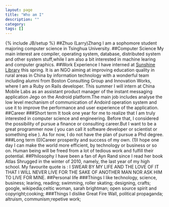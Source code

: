 ```yaml
---
layout: page
title: "Who am I"
description: ""
category: 
tags: []
---
```

{% include JB/setup %}
##Zhuo (Larry)Zhang
I am a sophomore student majoring computer science in Tsinghua University.
##Computer Science
My main interest are compiler, operating system, database, distributed system and other system stuff,while I am also a bit interested in machine learing and computer graphics.
##Work Experience
I have interned at [Sunshine Library](www.sunshine-library.org) this spring. It is an NGO aiming at improving education quality in rural areas in China by information technology with a wonderful team including alumni from Boston Consulting Group and Innovation Works, where I am a Ruby on Rails developer.
This summer I will intern at China Mobile Labs as an assistant product manager of the instant messaging application Jego on the Android platform.The main job includes analyse the low level mechanism of communication of Andoird operation system and use it to improve the performance and user experience of the application.
##Career
###Short term
It took one year for me to realize that I am truly interested in computer science and engineering. Before that, I considered the possibility of pursue a finance or consulting career.But I want to be a great programmer now ( you can call it software developer or scientist or something else ). As for now, I do not have the plan of pursue a Phd degree.
###Long term
(0)Career prosperity and success of my own.
(1)I hope one day I can make the world more efficient, by technology or business or so on. Human being will be freed from a lot of tedious work and fulfill their potential.
##Philosophy
I have been a fan of Ayn Rand since I read her book Atlas Shrugged in the winter of 2010, namely, the last year of my high school. My favourite quote is : I SWEAR BY MY LIFE AND THE LOVE OF IT THAT I WILL NEVER LIVE FOR THE SAKE OF ANOTHER MAN NOR ASK HIM TO LIVE FOR MINE.
##Personal life
###Things I like
technology, science, business; learing, reading; swimming, roller skating; designing, crafts; google, wikipedia;celtic woman, sarah brightman; open source spirit and copyright;cooking;
###Things I dislike
Great Fire Wall, political propaganda; altruism, communism;repetive work;
